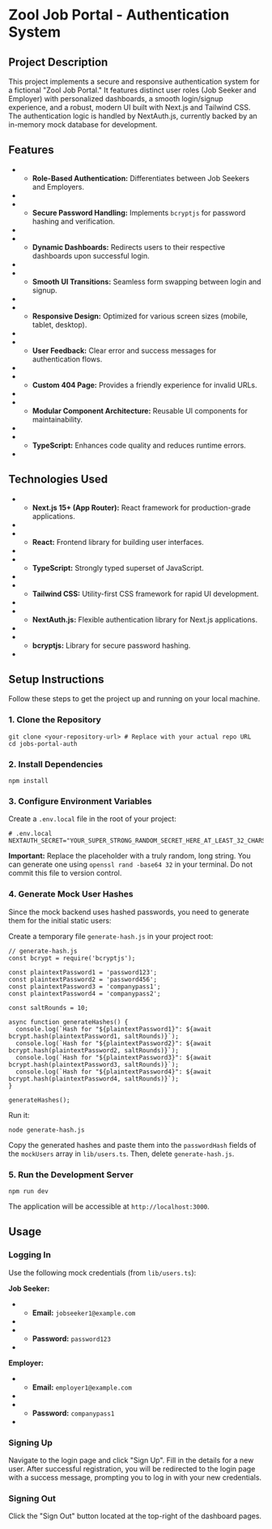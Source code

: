 # Zool Job Portal - Authentication System

## Project Description

This project implements a secure and responsive authentication system for a fictional "Zool Job Portal." It features distinct user roles (Job Seeker and Employer) with personalized dashboards, a smooth login/signup experience, and a robust, modern UI built with Next.js and Tailwind CSS. The authentication logic is handled by NextAuth.js, currently backed by an in-memory mock database for development.

## Features

- - **Role-Based Authentication:** Differentiates between Job Seekers and Employers.
-
- - **Secure Password Handling:** Implements `bcryptjs` for password hashing and verification.
-
- - **Dynamic Dashboards:** Redirects users to their respective dashboards upon successful login.
-
- - **Smooth UI Transitions:** Seamless form swapping between login and signup.
-
- - **Responsive Design:** Optimized for various screen sizes (mobile, tablet, desktop).
-
- - **User Feedback:** Clear error and success messages for authentication flows.
-
- - **Custom 404 Page:** Provides a friendly experience for invalid URLs.
-
- - **Modular Component Architecture:** Reusable UI components for maintainability.
-
- - **TypeScript:** Enhances code quality and reduces runtime errors.
-

## Technologies Used

- - **Next.js 15+ (App Router):** React framework for production-grade applications.
-
- - **React:** Frontend library for building user interfaces.
-
- - **TypeScript:** Strongly typed superset of JavaScript.
-
- - **Tailwind CSS:** Utility-first CSS framework for rapid UI development.
-
- - **NextAuth.js:** Flexible authentication library for Next.js applications.
-
- - **bcryptjs:** Library for secure password hashing.
-

## Setup Instructions

Follow these steps to get the project up and running on your local machine.

### 1\. Clone the Repository

```
git clone <your-repository-url> # Replace with your actual repo URL
cd jobs-portal-auth
```

### 2\. Install Dependencies

```
npm install
```

### 3\. Configure Environment Variables

Create a `.env.local` file in the root of your project:

```
# .env.local
NEXTAUTH_SECRET="YOUR_SUPER_STRONG_RANDOM_SECRET_HERE_AT_LEAST_32_CHARS"
```

**Important:** Replace the placeholder with a truly random, long string. You can generate one using `openssl rand -base64 32` in your terminal. Do not commit this file to version control.

### 4\. Generate Mock User Hashes

Since the mock backend uses hashed passwords, you need to generate them for the initial static users:

Create a temporary file `generate-hash.js` in your project root:

```
// generate-hash.js
const bcrypt = require('bcryptjs');

const plaintextPassword1 = 'password123';
const plaintextPassword2 = 'password456';
const plaintextPassword3 = 'companypass1';
const plaintextPassword4 = 'companypass2';

const saltRounds = 10;

async function generateHashes() {
  console.log(`Hash for "${plaintextPassword1}": ${await bcrypt.hash(plaintextPassword1, saltRounds)}`);
  console.log(`Hash for "${plaintextPassword2}": ${await bcrypt.hash(plaintextPassword2, saltRounds)}`);
  console.log(`Hash for "${plaintextPassword3}": ${await bcrypt.hash(plaintextPassword3, saltRounds)}`);
  console.log(`Hash for "${plaintextPassword4}": ${await bcrypt.hash(plaintextPassword4, saltRounds)}`);
}

generateHashes();
```

Run it:

```
node generate-hash.js
```

Copy the generated hashes and paste them into the `passwordHash` fields of the `mockUsers` array in `lib/users.ts`. Then, delete `generate-hash.js`.

### 5\. Run the Development Server

```
npm run dev
```

The application will be accessible at `http://localhost:3000`.

## Usage

### Logging In

Use the following mock credentials (from `lib/users.ts`):

**Job Seeker:**

- - **Email:** `jobseeker1@example.com`
-
- - **Password:** `password123`
-

**Employer:**

- - **Email:** `employer1@example.com`
-
- - **Password:** `companypass1`
-

### Signing Up

Navigate to the login page and click "Sign Up". Fill in the details for a new user. After successful registration, you will be redirected to the login page with a success message, prompting you to log in with your new credentials.

### Signing Out

Click the "Sign Out" button located at the top-right of the dashboard pages.
